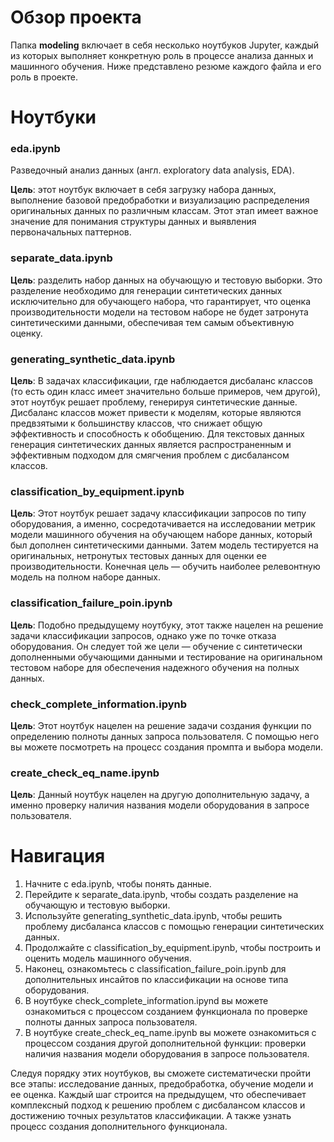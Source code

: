 # Обзор проекта

Папка **modeling** включает в себя несколько ноутбуков Jupyter, каждый из которых выполняет конкретную роль в процессе анализа данных и машинного обучения. Ниже представлено резюме каждого файла и его роль в проекте.

# Ноутбуки

### eda.ipynb

Разведочный анализ данных (англ. exploratory data analysis, EDA).

**Цель**: этот ноутбук включает в себя загрузку набора данных, выполнение базовой предобработки и визуализацию распределения оригинальных данных по различным классам. Этот этап имеет важное значение для понимания структуры данных и выявления первоначальных паттернов.

### separate_data.ipynb

**Цель**: разделить набор данных на обучающую и тестовую выборки. Это разделение необходимо для генерации синтетических данных исключительно для обучающего набора, что гарантирует, что оценка производительности модели на тестовом наборе не будет затронута синтетическими данными, обеспечивая тем самым объективную оценку.

### generating_synthetic_data.ipynb

**Цель**: В задачах классификации, где наблюдается дисбаланс классов (то есть один класс имеет значительно больше примеров, чем другой), этот ноутбук решает проблему, генерируя синтетические данные. Дисбаланс классов может привести к моделям, которые являются предвзятыми к большинству классов, что снижает общую эффективность и способность к обобщению. Для текстовых данных генерация синтетических данных является распространенным и эффективным подходом для смягчения проблем с дисбалансом классов.

### classification_by_equipment.ipynb

**Цель**: Этот ноутбук решает задачу классификации запросов по типу оборудования, а именно, сосредотачивается на исследовании метрик модели машинного обучения на обучающем наборе данных, который был дополнен синтетическими данными. Затем модель тестируется на оригинальных, нетронутых тестовых данных для оценки ее производительности. Конечная цель — обучить наиболее релевонтную модель на полном наборе данных.

### classification_failure_poin.ipynb

**Цель**: Подобно предыдущему ноутбуку, этот также нацелен на решение задачи классификации запросов, однако уже по точке отказа оборудования. Он следует той же цели — обучение с синтетически дополненными обучающими данными и тестирование на оригинальном тестовом наборе для обеспечения надежного обучения на полных данных.

### check_complete_information.ipynb

**Цель**: Этот ноутбук нацелен на решение задачи создания функции по определению полноты данных запроса пользователя. С помощью него вы можете посмотреть на процесс создания промпта и выбора модели.

### create_check_eq_name.ipynb 

**Цель**: Данный ноутбук нацелен на другую дополнительную задачу, а именно проверку наличия названия модели оборудования в запросе пользователя.

# Навигация
1. Начните с eda.ipynb, чтобы понять данные.
2. Перейдите к separate_data.ipynb, чтобы создать разделение на обучающую и тестовую выборки.
3. Используйте generating_synthetic_data.ipynb, чтобы решить проблему дисбаланса классов с помощью генерации синтетических данных.
4. Продолжайте с classification_by_equipment.ipynb, чтобы построить и оценить модель машинного обучения.
5. Наконец, ознакомьтесь с classification_failure_poin.ipynb для дополнительных инсайтов по классификации на основе типа оборудования.
6. В ноутбуке check_complete_information.ipynd вы можете ознакомиться с процессом созданием функционала по проверке полноты данных запроса пользователя.
7. В ноутбуке create_check_eq_name.ipynb вы можете ознакомиться с процессом создания другой дополнительной функции: проверки наличия названия модели оборудования в запросе пользователя.

Следуя порядку этих ноутбуков, вы сможете систематически пройти все этапы: исследование данных, предобработка, обучение модели и ее оценка. Каждый шаг строится на предыдущем, что обеспечивает комплексный подход к решению проблем с дисбалансом классов и достижению точных результатов классификации. А также узнать процесс создания дополнительного функционала.